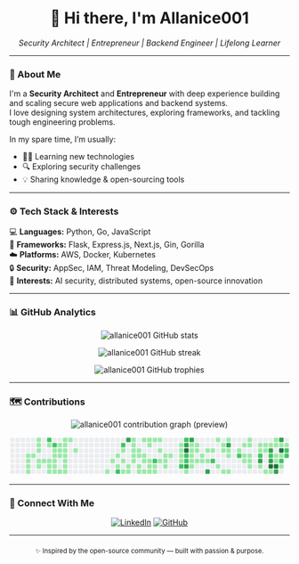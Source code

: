 <h1 align="center">👋 Hi there, I'm Allanice001</h1>

<p align="center">
  <em>Security Architect | Entrepreneur | Backend Engineer | Lifelong Learner</em>
</p>

---

### 🧭 About Me

I'm a **Security Architect** and **Entrepreneur** with deep experience building and scaling secure web applications and backend systems.  
I love designing system architectures, exploring frameworks, and tackling tough engineering problems.  

In my spare time, I’m usually:
- 🧑‍💻 Learning new technologies  
- 🔍 Exploring security challenges  
- 💡 Sharing knowledge & open-sourcing tools  

---

### ⚙️ Tech Stack & Interests

💻 **Languages:** Python, Go, JavaScript  
🧱 **Frameworks:** Flask, Express.js, Next.js, Gin, Gorilla  
☁️ **Platforms:** AWS, Docker, Kubernetes  
🔒 **Security:** AppSec, IAM, Threat Modeling, DevSecOps  
🧠 **Interests:** AI security, distributed systems, open-source innovation  

---

### 📊 GitHub Analytics

<p align="center">
  <img src="https://github-readme-stats.vercel.app/api?username=allanice001&show_icons=true&count_private=true&hide_border=true&theme=tokyonight" alt="allanice001 GitHub stats" />
</p>

<p align="center">
  <img src="https://github-readme-streak-stats.herokuapp.com/?user=allanice001&theme=tokyonight&hide_border=true" alt="allanice001 GitHub streak" />
</p>

<p align="center">
  <img src="https://github-profile-trophy.vercel.app/?username=allanice001&theme=onedark&row=1&margin-w=15&no-bg=true&no-frame=true" alt="allanice001 GitHub trophies" />
</p>

---

### 🗺️ Contributions

<!-- Optional: a static preview (always-on) -->
<p align="center">
  <img src="https://github-contributions.vercel.app/api?username=allanice001&format=svg&theme=tokyo-night" alt="allanice001 contribution graph (preview)" />
</p>

<!-- This block is auto-updated by the GitHub Action -->
<!--START_SECTION:contrib-image-->
<img src="contrib.svg?ts=20251022082149" alt="Contributions" />
<!--END_SECTION:contrib-image-->

---

### 🤝 Connect With Me

<p align="center">
  <a href="https://linkedin.com/in/allanice001" target="_blank"><img src="https://img.shields.io/badge/LinkedIn-0077B5?style=for-the-badge&logo=linkedin&logoColor=white" alt="LinkedIn" /></a>
  <a href="https://github.com/allanice001" target="_blank"><img src="https://img.shields.io/badge/GitHub-181717?style=for-the-badge&logo=github&logoColor=white" alt="GitHub" /></a>
</p>

---

<p align="center">
  <sub>✨ Inspired by the open-source community — built with passion & purpose.</sub>
</p>
